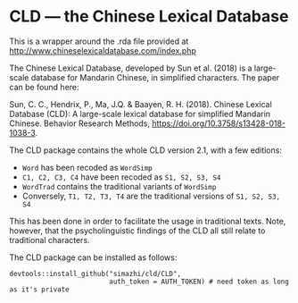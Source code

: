 # CLD — the Chinese Lexical Database

This is a wrapper around the .rda file provided at http://www.chineselexicaldatabase.com/index.php

The Chinese Lexical Database, developed by Sun et al. (2018) is a large-scale database for Mandarin Chinese, in simplified characters.
The paper can be found here:

Sun, C. C., Hendrix, P., Ma, J.Q. & Baayen, R. H. (2018). Chinese Lexical Database (CLD): A large-scale lexical database for simplified Mandarin Chinese. Behavior Research Methods, https://doi.org/10.3758/s13428-018-1038-3.

The CLD package contains the whole CLD version 2.1, with a few editions:

* `Word` has been recoded as `WordSimp`
* `C1, C2, C3, C4` have been recoded as `S1, S2, S3, S4`
* `WordTrad` contains the traditional variants of `WordSimp`
* Conversely, `T1, T2, T3, T4` are the traditional versions of `S1, S2, S3, S4`

This has been done in order to facilitate the usage in traditional texts. 
Note, however, that the psycholinguistic findings of the CLD all still relate to traditional characters.

The CLD package can be installed as follows:

```{r, eval = FALSE}
devtools::install_github("simazhi/cld/CLD", 
                         auth_token = AUTH_TOKEN) # need token as long as it's private
```
